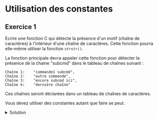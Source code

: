 # Utilisation des constantes

## Exercice 1

Ecrire une fonction C qui détecte la présence d'un motif (chaîne de caractères)
à l'intérieur d'une chaîne de caractères. Cette fonction pourra elle-même utiliser
la fonction ``strstr()``.

La fonction principale devra appeler cette fonction pour détecter la présence
de la chaine "subcmd" dans le tableau de chaînes suivant :

    Chaîne 1:    "commande1 subcmd",
    Chaîne 2:    "autre commande",
    Chaîne 3:    "encore subcmd ici",
    Chaîne 4:    "dernière chaîne"

Ces chaînes seront déclarées dans un tableau de chaînes de caractères.

Vous devez utiliser des constantes autant que faire se peut.


<details>
<summary>Solution</summary>

~~~c

#include <stdio.h>
#include <string.h>

// Fonction pour vérifier si une chaîne contient le motif "subcmd"
int contientMotif(const char *chaine, const char *motif) {
    return strstr(chaine, motif) != NULL;
}

// Fonction principale
int main() {
    // Tableau de chaînes de caractères
    const char *chaines[] = {
        "commande1 subcmd",
        "autre commande",
        "encore subcmd ici",
        "dernière chaîne"
    };

    const char *motif = "subcmd";
    int i;

    // Parcours du tableau
    for (i = 0; i < sizeof(chaines) / sizeof(chaines[0]); ++i) {
        if (contientMotif(chaines[i], motif)) {
            printf("La chaîne \"%s\" contient le motif \"%s\".\n", chaines[i], motif);
        }
    }

    return 0;
}


~~~

</details>



